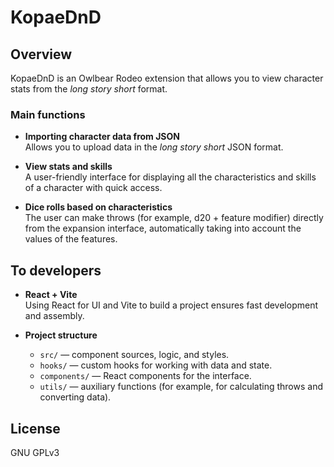 # KopaeDnD

## Overview
KopaeDnD is an Owlbear Rodeo extension that allows you to view character stats from the *long story short* format.



### Main functions

- **Importing character data from JSON**  
  Allows you to upload data in the *long story short* JSON format.

- **View stats and skills**  
  A user-friendly interface for displaying all the characteristics and skills of a character with quick access.

- **Dice rolls based on characteristics**  
  The user can make throws (for example, d20 + feature modifier) directly from the expansion interface, automatically taking into account the values of the features.



## To developers

- **React + Vite**  
  Using React for UI and Vite to build a project ensures fast development and assembly.

- **Project structure**  
  - `src/` — component sources, logic, and styles.
  - `hooks/` — custom hooks for working with data and state.
  - `components/` — React components for the interface.
  - `utils/` — auxiliary functions (for example, for calculating throws and converting data).



## License

GNU GPLv3

